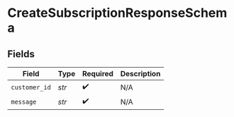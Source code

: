 # CreateSubscriptionResponseSchema


## Fields

| Field              | Type               | Required           | Description        |
| ------------------ | ------------------ | ------------------ | ------------------ |
| `customer_id`      | *str*              | :heavy_check_mark: | N/A                |
| `message`          | *str*              | :heavy_check_mark: | N/A                |